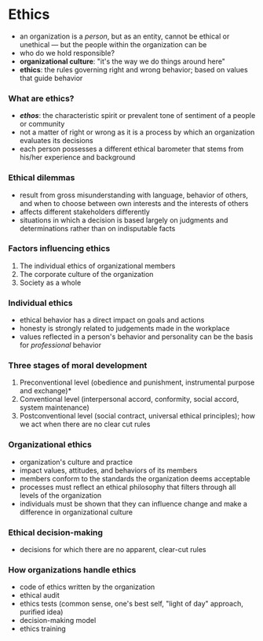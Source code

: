 # Ethics

* an organization is a _person_, but as an entity, cannot be ethical or unethical — but the people within the organization can be
* who do we hold responsible?
* **organizational culture**: "it's the way we do things around here"
* **ethics**: the rules governing right and wrong behavior; based on values that guide behavior

### What are ethics?

* **_ethos_**: the characteristic spirit or prevalent tone of sentiment of a people or community
* not a matter of right or wrong as it is a process by which an organization evaluates its decisions
* each person possesses a different ethical barometer that stems from his/her experience and background

### Ethical dilemmas

* result from gross misunderstanding with language, behavior of others, and when to choose between own interests and the interests of others
* affects different stakeholders differently
* situations in which a decision is based largely on judgments and determinations rather than on indisputable facts

### Factors influencing ethics

1. The individual ethics of organizational members
2. The corporate culture of the organization
3. Society as a whole

### Individual ethics

* ethical behavior has a direct impact on goals and actions
* honesty is strongly related to judgements made in the workplace
* values reflected in a person's behavior and personality can be the basis for _professional_ behavior

### Three stages of moral development

1. Preconventional level (obedience and punishment, instrumental purpose and exchange)*
2. Conventional level (interpersonal accord, conformity, social accord, system maintenance)
3. Postconventional level (social contract, universal ethical principles); how we act when there are no clear cut rules

### Organizational ethics

* organization's culture and practice
* impact values, attitudes, and behaviors of its members
* members conform to the standards the organization deems acceptable
* processes must reflect an ethical philosophy that filters through all levels of the organization
* individuals must be shown that they can influence change and make a difference in organizational culture

### Ethical decision-making

* decisions for which there are no apparent, clear-cut rules

### How organizations handle ethics

* code of ethics written by the organization
* ethical audit
* ethics tests (common sense, one's best self, "light of day" approach, purified idea)
* decision-making model
* ethics training